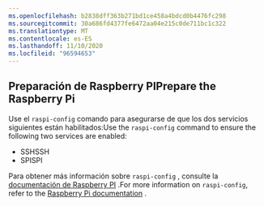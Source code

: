 ```yaml
---
ms.openlocfilehash: b2838dff363b271bd1ce458a4bdcd0b4476fc298
ms.sourcegitcommit: 30a686fd4377fe6472aa04e215c0de711bc1c322
ms.translationtype: MT
ms.contentlocale: es-ES
ms.lasthandoff: 11/10/2020
ms.locfileid: "96594653"
---
```

## <a name="prepare-the-raspberry-pi"></a><span data-ttu-id="fbea9-101">Preparación de Raspberry PI</span><span class="sxs-lookup"><span data-stu-id="fbea9-101">Prepare the Raspberry Pi</span></span>

<span data-ttu-id="fbea9-102">Use el `raspi-config` comando para asegurarse de que los dos servicios siguientes están habilitados:</span><span class="sxs-lookup"><span data-stu-id="fbea9-102">Use the `raspi-config` command to ensure the following two services are enabled:</span></span>

- <span data-ttu-id="fbea9-103">SSH</span><span class="sxs-lookup"><span data-stu-id="fbea9-103">SSH</span></span>
- <span data-ttu-id="fbea9-104">SPI</span><span class="sxs-lookup"><span data-stu-id="fbea9-104">SPI</span></span>

<span data-ttu-id="fbea9-105">Para obtener más información sobre `raspi-config` , consulte la [documentación de Raspberry PI](https://www.raspberrypi.org/documentation/configuration/raspi-config.md) <span class="docon docon-navigate-external x-hidden-focus"></span> .</span><span class="sxs-lookup"><span data-stu-id="fbea9-105">For more information on `raspi-config`, refer to the [Raspberry Pi documentation](https://www.raspberrypi.org/documentation/configuration/raspi-config.md) <span class="docon docon-navigate-external x-hidden-focus"></span>.</span></span>
